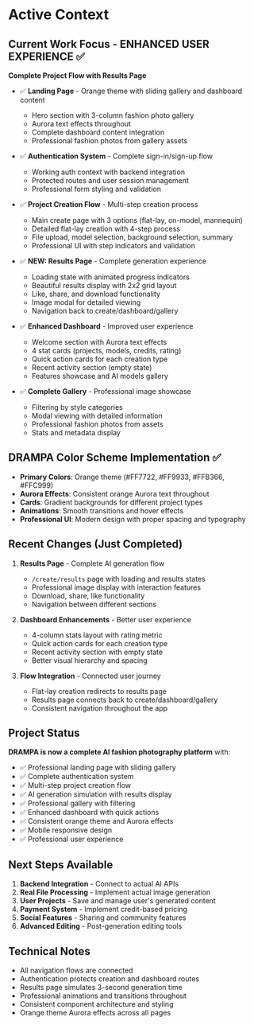# Active Context

## Current Work Focus - ENHANCED USER EXPERIENCE ✅
**Complete Project Flow with Results Page**
- ✅ **Landing Page** - Orange theme with sliding gallery and dashboard content
  - Hero section with 3-column fashion photo gallery
  - Aurora text effects throughout
  - Complete dashboard content integration
  - Professional fashion photos from gallery assets
  
- ✅ **Authentication System** - Complete sign-in/sign-up flow
  - Working auth context with backend integration
  - Protected routes and user session management
  - Professional form styling and validation
  
- ✅ **Project Creation Flow** - Multi-step creation process
  - Main create page with 3 options (flat-lay, on-model, mannequin)
  - Detailed flat-lay creation with 4-step process
  - File upload, model selection, background selection, summary
  - Professional UI with step indicators and validation

- ✅ **NEW: Results Page** - Complete generation experience
  - Loading state with animated progress indicators
  - Beautiful results display with 2x2 grid layout
  - Like, share, and download functionality
  - Image modal for detailed viewing
  - Navigation back to create/dashboard/gallery

- ✅ **Enhanced Dashboard** - Improved user experience
  - Welcome section with Aurora text effects
  - 4 stat cards (projects, models, credits, rating)
  - Quick action cards for each creation type
  - Recent activity section (empty state)
  - Features showcase and AI models gallery

- ✅ **Complete Gallery** - Professional image showcase
  - Filtering by style categories
  - Modal viewing with detailed information
  - Professional fashion photos from assets
  - Stats and metadata display

## DRAMPA Color Scheme Implementation ✅
- **Primary Colors**: Orange theme (#FF7722, #FF9933, #FFB366, #FFC999)
- **Aurora Effects**: Consistent orange Aurora text throughout
- **Cards**: Gradient backgrounds for different project types
- **Animations**: Smooth transitions and hover effects
- **Professional UI**: Modern design with proper spacing and typography

## Recent Changes (Just Completed)
1. **Results Page** - Complete AI generation flow
   - `/create/results` page with loading and results states
   - Professional image display with interaction features
   - Download, share, like functionality
   - Navigation between different sections

2. **Dashboard Enhancements** - Better user experience
   - 4-column stats layout with rating metric
   - Quick action cards for each creation type
   - Recent activity section with empty state
   - Better visual hierarchy and spacing

3. **Flow Integration** - Connected user journey
   - Flat-lay creation redirects to results page
   - Results page connects back to create/dashboard/gallery
   - Consistent navigation throughout the app

## Project Status
**DRAMPA is now a complete AI fashion photography platform** with:
- ✅ Professional landing page with sliding gallery
- ✅ Complete authentication system
- ✅ Multi-step project creation flow
- ✅ AI generation simulation with results display
- ✅ Professional gallery with filtering
- ✅ Enhanced dashboard with quick actions
- ✅ Consistent orange theme and Aurora effects
- ✅ Mobile responsive design
- ✅ Professional user experience

## Next Steps Available
1. **Backend Integration** - Connect to actual AI APIs
2. **Real File Processing** - Implement actual image generation
3. **User Projects** - Save and manage user's generated content
4. **Payment System** - Implement credit-based pricing
5. **Social Features** - Sharing and community features
6. **Advanced Editing** - Post-generation editing tools

## Technical Notes
- All navigation flows are connected
- Authentication protects creation and dashboard routes
- Results page simulates 3-second generation time
- Professional animations and transitions throughout
- Consistent component architecture and styling
- Orange theme Aurora effects across all pages 